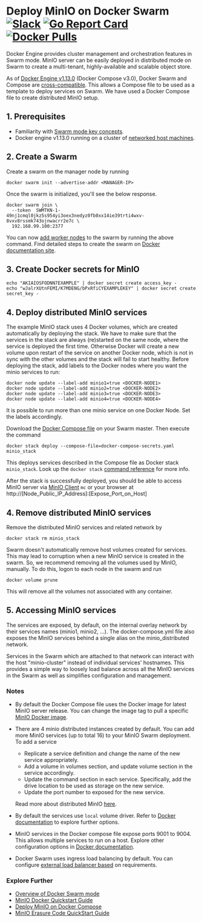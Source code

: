 # Deploy MinIO on Docker Swarm [![Slack](https://slack.min.io/slack?type=svg)](https://slack.min.io) [![Go Report Card](https://goreportcard.com/badge/minio/minio)](https://goreportcard.com/report/minio/minio) [![Docker Pulls](https://img.shields.io/docker/pulls/minio/minio.svg?maxAge=604800)](https://hub.docker.com/r/minio/minio/)

Docker Engine provides cluster management and orchestration features in Swarm mode. MinIO server can be easily deployed in distributed mode on Swarm to create a multi-tenant, highly-available and scalable object store.

As of [Docker Engine v1.13.0](https://blog.docker.com/2017/01/whats-new-in-docker-1-13/) (Docker Compose v3.0), Docker Swarm and Compose are [cross-compatible](https://docs.docker.com/compose/compose-file/#version-3). This allows a Compose file to be used as a template to deploy services on Swarm. We have used a Docker Compose file to create distributed MinIO setup.

## 1. Prerequisites

* Familiarity with [Swarm mode key concepts](https://docs.docker.com/engine/swarm/key-concepts/).
* Docker engine v1.13.0 running on a cluster of [networked host machines](https://docs.docker.com/engine/swarm/swarm-tutorial/#/three-networked-host-machines).

## 2. Create a Swarm
Create a swarm on the manager node by running

```shell
docker swarm init --advertise-addr <MANAGER-IP>
```
Once the swarm is initialized, you'll see the below response. 

```shell
docker swarm join \
  --token  SWMTKN-1-49nj1cmql0jkz5s954yi3oex3nedyz0fb0xx14ie39trti4wxv-8vxv8rssmk743ojnwacrr2e7c \
  192.168.99.100:2377
```

You can now [add worker nodes](https://docs.docker.com/engine/swarm/swarm-tutorial/add-nodes/) to the swarm by running the above command. Find detailed steps to create the swarm on [Docker documentation site](https://docs.docker.com/engine/swarm/swarm-tutorial/create-swarm/).

## 3. Create Docker secrets for MinIO

```shell
echo "AKIAIOSFODNN7EXAMPLE" | docker secret create access_key -
echo "wJalrXUtnFEMI/K7MDENG/bPxRfiCYEXAMPLEKEY" | docker secret create secret_key -
```

## 4. Deploy distributed MinIO services

The example MinIO stack uses 4 Docker volumes, which are created automatically by deploying the stack. We have to make sure that the services in the stack are always (re)started on the same node, where the service is deployed the first time. 
Otherwise Docker will create a new volume upon restart of the service on another Docker node, which is not in sync with the other volumes and the stack will fail to start healthy. 
Before deploying the stack, add labels to the Docker nodes where you want the minio services to run:

```
docker node update --label-add minio1=true <DOCKER-NODE1>
docker node update --label-add minio2=true <DOCKER-NODE2>
docker node update --label-add minio3=true <DOCKER-NODE3>
docker node update --label-add minio4=true <DOCKER-NODE4>
```

It is possible to run more than one minio service on one Docker Node. Set the labels accordingly.

Download the [Docker Compose file](https://github.com/minio/minio/blob/master/docs/orchestration/docker-swarm/docker-compose-secrets.yaml?raw=true) on your Swarm master. Then execute the command

```shell
docker stack deploy --compose-file=docker-compose-secrets.yaml minio_stack
```

This deploys services described in the Compose file as Docker stack `minio_stack`. Look up the `docker stack` [command reference](https://docs.docker.com/engine/reference/commandline/stack/) for more info.

After the stack is successfully deployed, you should be able to access MinIO server via [MinIO Client](https://docs.min.io/docs/minio-client-complete-guide) `mc` or your browser at http://[Node_Public_IP_Address]:[Expose_Port_on_Host]

## 4. Remove distributed MinIO services

Remove the distributed MinIO services and related network by

```shell
docker stack rm minio_stack
```
Swarm doesn't automatically remove host volumes created for services. This may lead to corruption when a new MinIO service is created in the swarm. So, we recommend removing all the volumes used by MinIO, manually. To do this, logon to each node in the swarm and run

```shell
docker volume prune
```
This will remove all the volumes not associated with any container.

## 5. Accessing MinIO services

The services are exposed, by default, on the internal overlay network by their services names (minio1, minio2, ...).
The docker-compose.yml file also exposes the MinIO services behind a single alias on the minio_distributed network.

Services in the Swarm which are attached to that network can interact with the host "minio-cluster" instead of individual services' hostnames.  This provides a simple way to loosely load balance across all the MinIO services in the Swarm as well as simplifies configuration and management.

### Notes

* By default the Docker Compose file uses the Docker image for latest MinIO server release. You can change the image tag to pull a specific [MinIO Docker image](https://hub.docker.com/r/minio/minio/).

* There are 4 minio distributed instances created by default. You can add more MinIO services (up to total 16) to your MinIO Swarm deployment. To add a service
  * Replicate a service definition and change the name of the new service appropriately.
  * Add a volume in volumes section, and update volume section in the service accordingly.
  * Update the command section in each service. Specifically, add the drive location to be used as storage on the new service.
  * Update the port number to exposed for the new service.

  Read more about distributed MinIO [here](https://docs.min.io/docs/distributed-minio-quickstart-guide).

* By default the services use `local` volume driver. Refer to [Docker documentation](https://docs.docker.com/compose/compose-file/#/volume-configuration-reference) to explore further options.

* MinIO services in the Docker compose file expose ports 9001 to 9004. This allows multiple services to run on a host. Explore other configuration options in [Docker documentation](https://docs.docker.com/compose/compose-file/#/ports).

* Docker Swarm uses ingress load balancing by default. You can configure [external load balancer based](https://docs.docker.com/engine/swarm/ingress/#/configure-an-external-load-balancer) on requirements.

### Explore Further
- [Overview of Docker Swarm mode](https://docs.docker.com/engine/swarm/)
- [MinIO Docker Quickstart Guide](https://docs.min.io/docs/minio-docker-quickstart-guide)
- [Deploy MinIO on Docker Compose](https://docs.min.io/docs/deploy-minio-on-docker-compose)
- [MinIO Erasure Code QuickStart Guide](https://docs.min.io/docs/minio-erasure-code-quickstart-guide)
